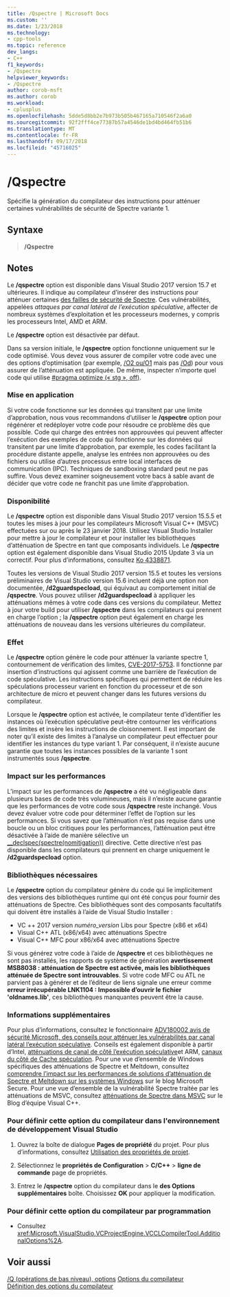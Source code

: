 ```yaml
---
title: /Qspectre | Microsoft Docs
ms.custom: ''
ms.date: 1/23/2018
ms.technology:
- cpp-tools
ms.topic: reference
dev_langs:
- C++
f1_keywords:
- /Qspectre
helpviewer_keywords:
- /Qspectre
author: corob-msft
ms.author: corob
ms.workload:
- cplusplus
ms.openlocfilehash: 5dde5d8bb2e7b973b505b467165a710546f2a6a0
ms.sourcegitcommit: 92f2fff4ce77387b57a4546de1bd4bd464fb51b6
ms.translationtype: MT
ms.contentlocale: fr-FR
ms.lasthandoff: 09/17/2018
ms.locfileid: "45716025"
---
```

# <a name="qspectre"></a>/Qspectre

Spécifie la génération du compilateur des instructions pour atténuer certaines vulnérabilités de sécurité de Spectre variante 1.

## <a name="syntax"></a>Syntaxe

> **/Qspectre**

## <a name="remarks"></a>Notes

Le **/qspectre** option est disponible dans Visual Studio 2017 version 15.7 et ultérieures. Il indique au compilateur d’insérer des instructions pour atténuer certaines [des failles de sécurité de Spectre](https://spectreattack.com/spectre.pdf). Ces vulnérabilités, appelées *attaques par canal latéral de l’exécution spéculative*, affecter de nombreux systèmes d’exploitation et les processeurs modernes, y compris les processeurs Intel, AMD et ARM.

Le **/qspectre** option est désactivée par défaut.

Dans sa version initiale, le **/qspectre** option fonctionne uniquement sur le code optimisé. Vous devez vous assurer de compiler votre code avec une des options d’optimisation (par exemple, [/O2 ou/O1](o1-o2-minimize-size-maximize-speed.md) mais pas [/Od](od-disable-debug.md)) pour vous assurer de l’atténuation est appliquée. De même, inspecter n’importe quel code qui utilise [#pragma optimize (« stg », off)](../../preprocessor/optimize.md).

### <a name="applicability"></a>Mise en application

Si votre code fonctionne sur les données qui transitent par une limite d’approbation, nous vous recommandons d’utiliser le **/qspectre** option pour régénérer et redéployer votre code pour résoudre ce problème dès que possible. Code qui charge des entrées non approuvées qui peuvent affecter l’exécution des exemples de code qui fonctionne sur les données qui transitent par une limite d’approbation, par exemple, les codes facilitant la procédure distante appelle, analyse les entrées non approuvées ou des fichiers ou utilise d’autres processus entre local interfaces de communication (IPC). Techniques de sandboxing standard peut ne pas suffire. Vous devez examiner soigneusement votre bacs à sable avant de décider que votre code ne franchit pas une limite d’approbation.

### <a name="availability"></a>Disponibilité

Le **/qspectre** option est disponible dans Visual Studio 2017 version 15.5.5 et toutes les mises à jour pour les compilateurs Microsoft Visual C++ (MSVC) effectuées sur ou après le 23 janvier 2018. Utilisez Visual Studio Installer pour mettre à jour le compilateur et pour installer les bibliothèques d’atténuation de Spectre en tant que composants individuels. Le **/qspectre** option est également disponible dans Visual Studio 2015 Update 3 via un correctif. Pour plus d’informations, consultez [Ko 4338871](https://support.microsoft.com/help/4338871).

Toutes les versions de Visual Studio 2017 version 15.5 et toutes les versions préliminaires de Visual Studio version 15.6 incluent déjà une option non documentée, **/d2guardspecload**, qui équivaut au comportement initial de   **/qspectre**. Vous pouvez utiliser **/d2guardspecload** à appliquer les atténuations mêmes à votre code dans ces versions du compilateur. Mettez à jour votre build pour utiliser **/qspectre** dans les compilateurs qui prennent en charge l’option ; la **/qspectre** option peut également en charge les atténuations de nouveau dans les versions ultérieures du compilateur.

### <a name="effect"></a>Effet

Le **/qspectre** option génère le code pour atténuer la variante spectre 1, contournement de vérification des limites, [CVE-2017-5753](https://nvd.nist.gov/vuln/detail/CVE-2017-5753). Il fonctionne par insertion d’instructions qui agissent comme une barrière de l’exécution de code spéculative. Les instructions spécifiques qui permettent de réduire les spéculations processeur varient en fonction du processeur et de son architecture de micro et peuvent changer dans les futures versions du compilateur.

Lorsque le **/qspectre** option est activée, le compilateur tente d’identifier les instances où l’exécution spéculative peut-être contourner les vérifications des limites et insère les instructions de cloisonnement. Il est important de noter qu’il existe des limites à l’analyse un compilateur peut effectuer pour identifier les instances du type variant 1. Par conséquent, il n’existe aucune garantie que toutes les instances possibles de la variante 1 sont instrumentés sous **/qspectre**.

### <a name="performance-impact"></a>Impact sur les performances

L’impact sur les performances de **/qspectre** a été vu négligeable dans plusieurs bases de code très volumineuses, mais il n’existe aucune garantie que les performances de votre code sous **/qspectre** reste inchangé. Vous devez évaluer votre code pour déterminer l’effet de l’option sur les performances. Si vous savez que l’atténuation n’est pas requise dans une boucle ou un bloc critiques pour les performances, l’atténuation peut être désactivée à l’aide de manière sélective un [__declspec(spectre(nomitigation))](../../cpp/spectre.md) directive. Cette directive n’est pas disponible dans les compilateurs qui prennent en charge uniquement le **/d2guardspecload** option.

### <a name="required-libraries"></a>Bibliothèques nécessaires

Le **/qspectre** option du compilateur génère du code qui lie implicitement des versions des bibliothèques runtime qui ont été conçus pour fournir des atténuations de Spectre. Ces bibliothèques sont des composants facultatifs qui doivent être installés à l’aide de Visual Studio Installer :

- VC ++ 2017 version *numéro_version* Libs pour Spectre (x86 et x64)
- Visual C++ ATL (x86/x64) avec atténuations Spectre
- Visual C++ MFC pour x86/x64 avec atténuations Spectre

Si vous générez votre code à l’aide de **/qspectre** et ces bibliothèques ne sont pas installés, les rapports de système de génération **avertissement MSB8038 : atténuation de Spectre est activée, mais les bibliothèques atténuée de Spectre sont introuvables**. Si votre code MFC ou ATL ne parvient pas à générer et de l’éditeur de liens signale une erreur comme **erreur irrécupérable LNK1104 : Impossible d’ouvrir le fichier 'oldnames.lib'**, ces bibliothèques manquantes peuvent être la cause.

### <a name="additional-information"></a>Informations supplémentaires

Pour plus d’informations, consultez le fonctionnaire [ADV180002 avis de sécurité Microsoft, des conseils pour atténuer les vulnérabilités par canal latéral l’exécution spéculative](https://portal.msrc.microsoft.com/en-US/security-guidance/advisory/ADV180002). Conseils est également disponible à partir d’Intel, [atténuations de canal de côté l’exécution spéculative](https://software.intel.com/sites/default/files/managed/c5/63/336996-Speculative-Execution-Side-Channel-Mitigations.pdf)et ARM, [canaux du côté de Cache spéculation](https://developer.arm.com/-/media/Files/pdf/Cache_Speculation_Side-channels.pdf). Pour une vue d’ensemble de Windows spécifiques des atténuations de Spectre et Meltdown, consultez [comprendre l’impact sur les performances de solutions d’atténuation de Spectre et Meltdown sur les systèmes Windows](https://cloudblogs.microsoft.com/microsoftsecure/2018/01/09/understanding-the-performance-impact-of-spectre-and-meltdown-mitigations-on-windows-systems/) sur le blog Microsoft Secure. Pour une vue d’ensemble de la vulnérabilité Spectre traitée par les atténuations de MSVC, consultez [atténuations de Spectre dans MSVC](https://blogs.msdn.microsoft.com/vcblog/2018/01/15/spectre-mitigations-in-msvc./) sur le Blog d’équipe Visual C++.

### <a name="to-set-this-compiler-option-in-the-visual-studio-development-environment"></a>Pour définir cette option du compilateur dans l'environnement de développement Visual Studio

1. Ouvrez la boîte de dialogue **Pages de propriété** du projet. Pour plus d’informations, consultez [Utilisation des propriétés de projet](../../ide/working-with-project-properties.md).

1. Sélectionnez le **propriétés de Configuration** > **C/C++** > **ligne de commande** page de propriétés.

1. Entrez le **/qspectre** option du compilateur dans le **des Options supplémentaires** boîte. Choisissez **OK** pour appliquer la modification.

### <a name="to-set-this-compiler-option-programmatically"></a>Pour définir cette option du compilateur par programmation

- Consultez <xref:Microsoft.VisualStudio.VCProjectEngine.VCCLCompilerTool.AdditionalOptions%2A>.

## <a name="see-also"></a>Voir aussi

[/Q (opérations de bas niveau), options](../../build/reference/q-options-low-level-operations.md)
[Options du compilateur](../../build/reference/compiler-options.md)<br/>
[Définition des options du compilateur](../../build/reference/setting-compiler-options.md)
